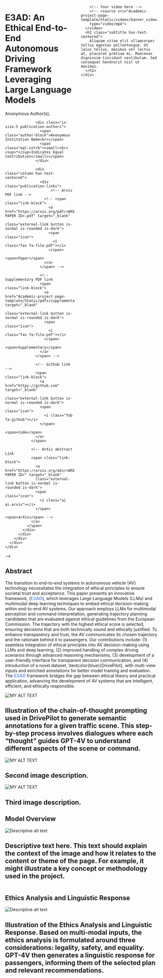 <!DOCTYPE html>
<html>
<head>
  <meta charset="utf-8">
  <!-- Meta tags for social media banners, these should be filled in appropriatly as they are your "business card" -->
  <!-- Replace the content tag with appropriate information -->
  <meta name="description" content="DESCRIPTION META TAG">
  <meta property="og:title" content="SOCIAL MEDIA TITLE TAG"/>
  <meta property="og:description" content="SOCIAL MEDIA DESCRIPTION TAG TAG"/>
  <meta property="og:url" content="URL OF THE WEBSITE"/>
  <!-- Path to banner image, should be in the path listed below. Optimal dimenssions are 1200X630-->
  <meta property="og:image" content="Academic-project-page-template/Static/image/your_banner_image.png" />
  <meta property="og:image:width" content="1200"/>
  <meta property="og:image:height" content="630"/>


  <meta name="twitter:title" content="TWITTER BANNER TITLE META TAG">
  <meta name="twitter:description" content="TWITTER BANNER DESCRIPTION META TAG">
  <!-- Path to banner image, should be in the path listed below. Optimal dimenssions are 1200X600-->
  <meta name="twitter:image" content="Academic-project-page-template/Static/images/your_twitter_banner_image.png">
  <meta name="twitter:card" content="summary_large_image">
  <!-- Keywords for your paper to be indexed by-->
  <meta name="keywords" content="KEYWORDS SHOULD BE PLACED HERE">
  <meta name="viewport" content="width=device-width, initial-scale=1">


  <title>E3AD: An Ethical End-to-End Autonomous Driving
    Framework Leveraging Large Language Models</title>
  <link rel="icon" type="image/x-icon" href="Academic-project-page-template/Static/images/favicon1.ico">
  <link href="https://fonts.googleapis.com/css?family=Google+Sans|Noto+Sans|Castoro"
  rel="stylesheet">

  <link rel="stylesheet" href="Academic-project-page-template/Static/css/bulma.min.css">
  <link rel="stylesheet" href="Academic-project-page-template/Static/css/bulma-carousel.min.css">
  <link rel="stylesheet" href="Academic-project-page-template/Static/css/bulma-slider.min.css">
  <link rel="stylesheet" href="Academic-project-page-template/Static/css/fontawesome.all.min.css">
  <link rel="stylesheet"
  href="https://cdn.jsdelivr.net/gh/jpswalsh/academicons@1/css/academicons.min.css">
  <link rel="stylesheet" href="Academic-project-page-template/Static/css/index.css">

  <script src="https://ajax.googleapis.com/ajax/libs/jquery/3.5.1/jquery.min.js"></script>
  <script src="https://documentcloud.adobe.com/view-sdk/main.js"></script>
  <script defer src="Academic-project-page-template/Static/js/fontawesome.all.min.js"></script>
  <script src="Academic-project-page-template/Static/js/bulma-carousel.min.js"></script>
  <script src="Academic-project-page-template/Static/js/bulma-slider.min.js"></script>
  <script src="Academic-project-page-template/Static/js/index.js"></script>
</head>
<body>


  <div class="hero-body">
    <div class="container is-max-desktop">
      <div class="columns is-centered">
        <div class="column has-text-centered">
          <h1 class="title is-1 publication-title">E3AD: An Ethical End-to-End Autonomous Driving
            Framework Leveraging Large Language Models</h1>
          <div class="is-size-5 publication-authors">
            <!-- Paper authors -->
            <span class="author-block">
              Anonymous Author(s),</span>
                <span class="author-block">
                  <!-- <a href="SECOND AUTHOR PERSONAL LINK" target="_blank">Second Author</a><sup>*</sup>,</span>
                  <span class="author-block">
                    <a href="THIRD AUTHOR PERSONAL LINK" target="_blank">Third Author</a> -->
                  <!-- </span> -->
                  </div>

                  <div class="is-size-5 publication-authors">
                    <span class="author-block">Anonymous Institution Name<br></span>
                    <span class="eql-cntrb"><small><br><sup>*</sup>Indicates Equal Contribution</small></span>
                  </div>

                  <div class="column has-text-centered">
                    <div class="publication-links">
                         <!-- Arxiv PDF link -->
                      <!-- <span class="link-block">
                        <a href="https://arxiv.org/pdf/<ARXIV PAPER ID>.pdf" target="_blank"
                        class="external-link button is-normal is-rounded is-dark">
                        <span class="icon">
                          <i class="fas fa-file-pdf"></i>
                        </span>
                        <span>Paper</span>
                      </a>
                    </span> -->

                    <!-- Supplementary PDF link
                    <span class="link-block">
                      <a href="Academic-project-page-template/Static/pdfs/supplementary_material.pdf" target="_blank"
                      class="external-link button is-normal is-rounded is-dark">
                      <span class="icon">
                        <i class="fas fa-file-pdf"></i>
                      </span>
                      <span>Supplementary</span>
                    </a>
                  </span> -->

                  <!-- Github link -->
                  <span class="link-block">
                    <a href="https://github.com" target="_blank"
                    class="external-link button is-normal is-rounded is-dark">
                    <span class="icon">
                      <i class="fab fa-github"></i>
                    </span>
                    <span>Code</span>
                  </a>
                </span>
                
                <!-- ArXiv abstract Link
                <span class="link-block">
                  <a href="https://arxiv.org/abs/<ARXIV PAPER ID>" target="_blank"
                  class="external-link button is-normal is-rounded is-dark">
                  <span class="icon">
                    <i class="ai ai-arxiv"></i>
                  </span>
                  <span>arXiv</span> -->
                </a>
              </span>
            </div>
          </div>
        </div>
      </div>
    </div>
  </div>
</section>


<!-- Teaser video-->
<!-- <section class="hero teaser">
  <div class="container is-max-desktop">
    <div class="hero-body">
      <video poster="" id="tree" autoplay controls muted loop height="100%"> -->
        <!-- Your video here -->
        <!-- <source src="Academic-project-page-template/Static/videos/banner_video.mp4"
        type="video/mp4">
      </video>
      <h2 class="subtitle has-text-centered">
        Aliquam vitae elit ullamcorper tellus egestas pellentesque. Ut lacus tellus, maximus vel lectus at, placerat pretium mi. Maecenas dignissim tincidunt vestibulum. Sed consequat hendrerit nisl ut maximus. 
      </h2>
    </div>
  </div>
</section> -->
<!-- End teaser video -->

<!-- Paper abstract -->
<section class="section hero is-light">
  <div class="container is-max-desktop">
    <div class="columns is-centered has-text-centered">
      <div class="column is-four-fifths">
        <h2 class="title is-3">Abstract</h2>
        <div class="content has-text-justified">
          <p>
            The transition to end-to-end systems in autonomous vehicle (AV) technology necessitates the integration of ethical principles to ensure societal trust and acceptance. This paper presents an innovative framework, (<strong style="color: rgb(106, 154, 225);">E3AD</strong>), which leverages Large Language Models (LLMs) and multimodal deep learning techniques to embed ethical decision-making within end-to-end AV systems. Our approach employs LLMs for multimodal perception and command interpretation, generating trajectory planning candidates that are evaluated against ethical guidelines from the European Commission. The trajectory with the highest ethical score is selected, ensuring decisions that are both technically sound and ethically justified. To enhance transparency and trust, the AV communicates its chosen trajectory and the rationale behind it to passengers. Our contributions include: (1) seamless integration of ethical principles into AV decision-making using LLMs and deep learning, (2) improved handling of complex driving scenarios through advanced reasoning mechanisms, (3) development of a user-friendly interface for transparent decision communication, and (4) introduction of a novel dataset, \textcolor{blue}{DrivePilot}, with multi-view inputs and enriched annotations for better model training and evaluation. The <strong style="color: rgb(106, 154, 225);">E3AD</strong> framework bridges the gap between ethical theory and practical application, advancing the development of AV systems that are intelligent, efficient, and ethically responsible. 
          </p>
        </div>
      </div>
    </div>
  </div>
</section>
<!-- End paper abstract -->


<!-- Image carousel -->
<section class="hero is-small">
  <div class="hero-body">
    <div class="container">
      <div id="results-carousel" class="carousel results-carousel">
        <div class="item">
          <!-- Your image here -->
          <img src="Academic-project-page-template/Static/images/cot.png" alt="MY ALT TEXT"/>
          <h2 class="subtitle has-text-centered">
            Illustration of the chain-of-thought prompting used in DrivePilot to generate semantic annotations for a given traffic scene. This step-by-step process involves dialogues where each “thought” guides GPT-4V to understand different aspects of the scene or command.
          </h2>
        </div>
        <div class="item">
          <!-- Your image here -->
          <img src="Academic-project-page-template/Static/images/visualization_6.png" alt="MY ALT TEXT"/>
          <h2 class="subtitle has-text-centered">
            Second image description.
          </h2>
        </div>
        <div class="item">
          <!-- Your image here -->
          <img src="Academic-project-page-template/Static/images/visualization_5.png" alt="MY ALT TEXT"/>
          <h2 class="subtitle has-text-centered">
           Third image description.
         </h2>
       </div>
    </div>
  </div>
</div>
</section>

<!-- End image carousel -->

<!-- Single Image Section with Title -->
<section class="section" id="ModelSection">
  <div class="container">
    <h2 class="title">Model Overview</h2> <!-- Chapter title added here -->
    <div class="hero-body">
      <div class="columns is-centered">
        <div class="column has-text-centered">
          <!-- Your image here -->
          <img src="Academic-project-page-template/Static/images/Model.png" alt="Descriptive alt text"/>
          <h2 class="subtitle has-text-centered">
            Descriptive text here. This text should explain the context of the image and how it relates to the content or theme of the page. For example, it might illustrate a key concept or methodology used in the project.
          </h2>
        </div>
      </div>
    </div>
  </div>
</section>


<!-- Single Image Section with Title -->
<section class="section" id="ModelSection">
  <div class="container">
    <h2 class="title">Ethics Analysis and Linguistic Response</h2> <!-- Chapter title added here -->
    <div class="hero-body">
      <div class="columns is-centered">
        <div class="column has-text-centered">
          <!-- Your image here -->
          <img src="Academic-project-page-template/Static/images/oumengxin.png" alt="Descriptive alt text"/>
          <h2 class="subtitle has-text-centered">
            Illustration of the Ethics Analysis and Linguistic Response. Based on multi-modal inputs, the ethics analysis is formulated around three considerations: legality, safety, and equality. GPT-4V then generates a linguistic response for passengers, informing them of the selected plan and relevant recommendations.
          </h2>
        </div>
      </div>
    </div>
  </div>
</section>
